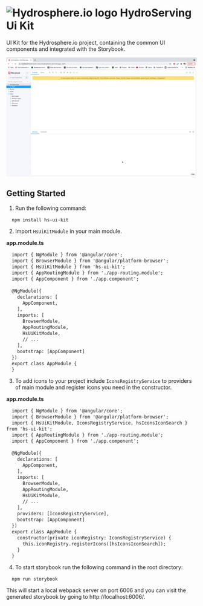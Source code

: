 # <img src="https://gblobscdn.gitbook.com/spaces%2F-MESaD8WY3ggQLtBByXl%2Favatar-1597150668933.png?alt=media" alt="Hydrosphere.io logo" width="70"> HydroServing Ui Kit

UI Kit for the Hydrosphere.io project, containing the common UI components and integrated with the Storybook.

![](projects/hs-ui-kit/src/assets/images/Storybook.gif)

## Getting Started

1. Run the following command:
```
  npm install hs-ui-kit
```

2. Import `HsUiKitModule` in your main module.

**app.module.ts**
```
  import { NgModule } from '@angular/core';
  import { BrowserModule } from '@angular/platform-browser';
  import { HsUiKitModule } from 'hs-ui-kit';
  import { AppRoutingModule } from './app-routing.module';
  import { AppComponent } from './app.component';

  @NgModule({
    declarations: [
      AppComponent,
    ],
    imports: [
      BrowserModule,
      AppRoutingModule,
      HsUiKitModule,
      // ...
    ],
    bootstrap: [AppComponent]
  })
  export class AppModule {
  }
```

3. To add icons to your project include `IconsRegistryService` to providers of main module and register icons you need in the constructor.

**app.module.ts**
```
  import { NgModule } from '@angular/core';
  import { BrowserModule } from '@angular/platform-browser';
  import { HsUiKitModule, IconsRegistryService, hsIconsIconSearch } from 'hs-ui-kit';
  import { AppRoutingModule } from './app-routing.module';
  import { AppComponent } from './app.component';

  @NgModule({
    declarations: [
      AppComponent,
    ],
    imports: [
      BrowserModule,
      AppRoutingModule,
      HsUiKitModule,
      // ...
    ],
    providers: [IconsRegistryService],
    bootstrap: [AppComponent]
  })
  export class AppModule {
    constructor(private iconRegistry: IconsRegistryService) {
      this.iconRegistry.registerIcons([hsIconsIconSearch]);
    }
  }
```

4. To start storybook run the following command in the root directory:

```
  npm run storybook
```

This will start a local webpack server on port 6006 and you can visit the generated storybook by going to http://localhost:6006/.
